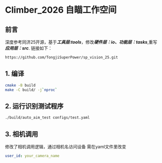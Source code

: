 # Climber_2026 自瞄工作空间

## 前言
深度参考同济25开源，基于***工具层:tools***，修改***硬件层：io、功能层：tasks***,重写***应用层：src***.
链接如下：
```bash
https://github.com/TongjiSuperPower/sp_vision_25.git
```

## 1. 编译
```bash
cmake -B build
make -C build/ -j`nproc`
```
## 2. 运行识别测试程序
```bash
./build/auto_aim_test configs/test.yaml
```

## 3. 相机调用
修改了相机调用逻辑，通过相机名访问设备
需在yaml文件里改变
```yaml
user_id: your_camera_name
```